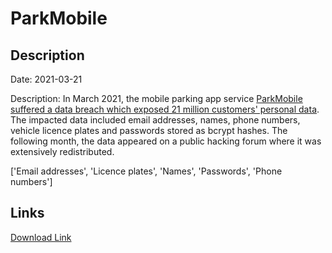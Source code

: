 # ParkMobile

## Description

Date: 2021-03-21

Description:
In March 2021, the mobile parking app service <a href="https://krebsonsecurity.com/2021/04/parkmobile-breach-exposes-license-plate-data-mobile-numbers-of-21m-users/" target="_blank" rel="noopener">ParkMobile suffered a data breach which exposed 21 million customers' personal data</a>. The impacted data included email addresses, names, phone numbers, vehicle licence plates and passwords stored as bcrypt hashes. The following month, the data appeared on a public hacking forum where it was extensively redistributed.


['Email addresses', 'Licence plates', 'Names', 'Passwords', 'Phone numbers']

## Links

[Download Link](https://link-to.net/1229997/820.785770931984/dynamic/?r=cGFya21vYmlsZS5pbw==)